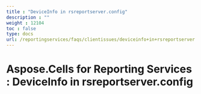 ```yaml
---
title : "DeviceInfo in rsreportserver.config" 
description : "" 
weight : 12104 
toc : false
type: docs
url: /reportingservices/faqs/clientissues/deviceinfo+in+rsreportserver.config/
---
```


# Aspose.Cells for Reporting Services : DeviceInfo in rsreportserver.config


